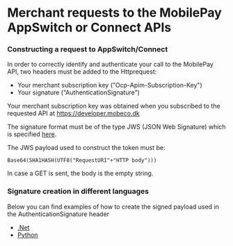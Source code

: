 # Merchant requests to the MobilePay AppSwitch or Connect APIs

### Constructing a request to AppSwitch/Connect
In order to correctly identify and authenticate your call to the MobilePay API, two headers must be added to the Httprequest:
* Your merchant subscription key ("Ocp-Apim-Subscription-Key")
* Your signature ("AuthenticationSignature")

Your merchant subscription key was obtained when you subscribed to the requested API at https://developer.mobeco.dk 

The signature format must be of the type JWS (JSON Web Signature) which is specified [here](https://developer.pingidentity.com/en/resources/jwt-and-jose.html#jwt).

The JWS payload used to construct the token must be:

    Base64(SHA1HASH(UTF8("RequestURI"+"HTTP body")))

In case a GET is sent, the body is the empty string.

### Signature creation in different languages
Below you can find examples of how to create the signed payload used in the AuthenticationSignature header

* [.Net](RequestExamples/dotnet-example.md)
* [Python](RequestExamples/python-example.md)